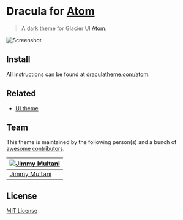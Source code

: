 # Dracula for [Atom](https://atom.io)

> A dark theme for Glacier UI [Atom](https://atom.io).

![Screenshot](https://draculatheme.com/assets/img/screenshots/atom.png)

## Install

All instructions can be found at [draculatheme.com/atom](https://draculatheme.com/atom).

## Related
* [UI theme](https://github.com/dracula/atom-ui)

## Team

This theme is maintained by the following person(s) and a bunch of [awesome contributors](https://github.com/dracula/atom/graphs/contributors).

[![Jimmy Multani](https://avatars3.githubusercontent.com/u/1281284?v=3&s=70)](https://github.com/JimmyMultani) |
--- |
[Jimmy Multani](https://github.com/JimmyMultani) |

## License

[MIT License](./LICENSE)
